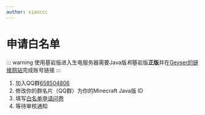 ```yaml
---
author: xiaoccc
---
```

# 申请白名单
::: warning
使用基岩版进入生电服务器需要Java版*和*基岩版**正版**并在[Geyser的链接网站](https://link.geysermc.org)完成账号链接
:::
1. 加入QQ群[658504806](https://jq.qq.com/?_wv=1027&k=bgiT4nsX)
2. 修改你的群名片（QQ群）为你的Minecraft Java版 ID
3. 填写[白名单申请问卷]()
4. 等待审核通知

